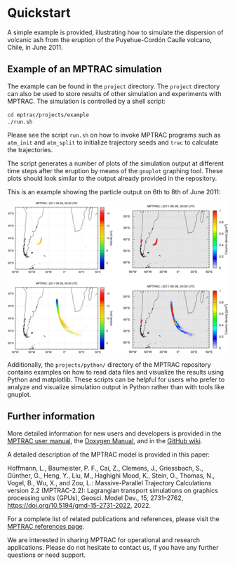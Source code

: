 # Quickstart

A simple example is provided, illustrating how to simulate the
dispersion of volcanic ash from the eruption of the Puyehue-Cordón
Caulle volcano, Chile, in June 2011.

## Example of an MPTRAC simulation

The example can be found in the `project` directory. The `project`
directory can also be used to store results of other simulation and
experiments with MPTRAC. The simulation is controlled by a shell
script:

    cd mptrac/projects/example
    ./run.sh

Please see the script `run.sh` on how to invoke MPTRAC programs such
as `atm_init` and `atm_split` to initialize trajectory seeds and
`trac` to calculate the trajectories.

The script generates a number of plots of the simulation output at
different time steps after the eruption by means of the `gnuplot`
graphing tool. These plots should look similar to the output already
provided in the repository.

This is an example showing the particle output on 6th to 8th of June
2011:

![MPTRAC particle output for Puyehue simulation](img/puyehue.png)

Additionally, the `projects/python/` directory of the MPTRAC
repository contains examples on how to read data files and visualize
the results using Python and matplotlib. These scripts can be helpful
for users who prefer to analyze and visualize simulation output in
Python rather than with tools like gnuplot.

## Further information

More detailed information for new users and developers is provided in
the [MPTRAC user manual](https://slcs-jsc.github.io/mptrac/),
the [Doxygen Manual](https://slcs-jsc.github.io/mptrac/doxygen), and
in the [GitHub wiki](https://github.com/slcs-jsc/mptrac/wiki).

A detailed description of the MPTRAC model is provided in this paper:

Hoffmann, L., Baumeister, P. F., Cai, Z., Clemens, J., Griessbach, S.,
Günther, G., Heng, Y., Liu, M., Haghighi Mood, K., Stein, O., Thomas,
N., Vogel, B., Wu, X., and Zou, L.: Massive-Parallel Trajectory
Calculations version 2.2 (MPTRAC-2.2): Lagrangian transport
simulations on graphics processing units (GPUs), Geosci. Model Dev.,
15, 2731–2762, <https://doi.org/10.5194/gmd-15-2731-2022>, 2022.

For a complete list of related publications and references, please
visit the [MPTRAC references page](https://slcs-jsc.github.io/mptrac/references/).

We are interested in sharing MPTRAC for operational and research
applications. Please do not hesitate to contact us, if you have any
further questions or need support.
